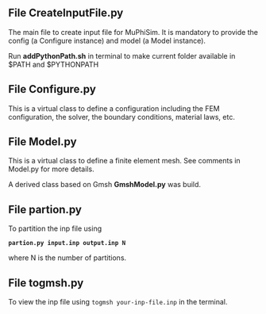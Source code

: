 ## File CreateInputFile.py

The main file to create input file for MuPhiSim. It is mandatory to provide the config (a Configure instance) and model (a Model instance).

Run **addPythonPath.sh** in terminal to make current folder available in $PATH and $PYTHONPATH

## File Configure.py

This is a virtual class to define a configuration including the FEM configuration, the solver, the boundary conditions, material laws, etc. 

## File Model.py

This is a virtual class to define a finite element mesh. See comments in Model.py for more details.

A derived class based on Gmsh **GmshModel.py** was build.
 
## File partion.py

To partition the inp file using 

**```partion.py input.inp output.inp N```**

where N is the number of partitions.  

## File togmsh.py

To view the inp file using ```togmsh your-inp-file.inp``` in the terminal.
